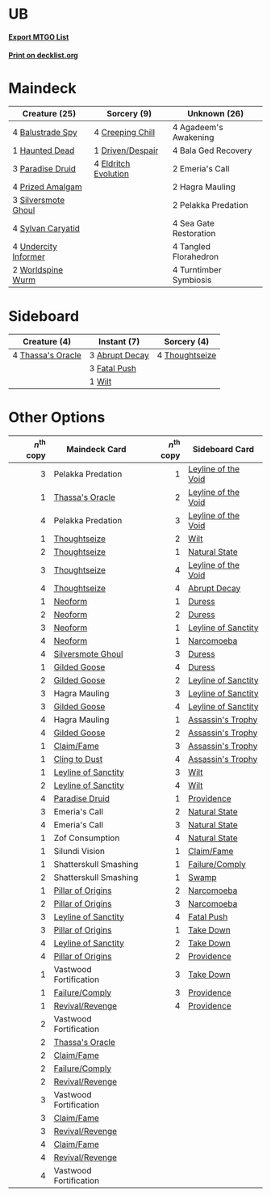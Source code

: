 # UB

#### [Export MTGO List](../collection/UB/UB.txt)
#### [Print on decklist.org](http://decklist.org/?deckmain=4%09Agadeem's%20Awakening%0A4%09Bala%20Ged%20Recovery%0A4%09Balustrade%20Spy%0A4%09Creeping%20Chill%0A1%09Driven/Despair%0A4%09Eldritch%20Evolution%0A2%09Emeria's%20Call%0A2%09Hagra%20Mauling%0A1%09Haunted%20Dead%0A3%09Paradise%20Druid%0A2%09Pelakka%20Predation%0A4%09Prized%20Amalgam%0A4%09Sea%20Gate%20Restoration%0A3%09Silversmote%20Ghoul%0A4%09Sylvan%20Caryatid%0A4%09Tangled%20Florahedron%0A4%09Turntimber%20Symbiosis%0A4%09Undercity%20Informer%0A2%09Worldspine%20Wurm&deckside=3%09Abrupt%20Decay%0A3%09Fatal%20Push%0A4%09Thassa's%20Oracle%0A4%09Thoughtseize%0A1%09Wilt)
# Maindeck

|                                         Creature (25)                                         |                                          Sorcery (9)                                          |     Unknown (26)     |
|-----------------------------------------------------------------------------------------------|-----------------------------------------------------------------------------------------------|----------------------|
|4 [Balustrade Spy](http://gatherer.wizards.com/Pages/Card/Details.aspx?multiverseid=366464)    |4 [Creeping Chill](http://gatherer.wizards.com/Pages/Card/Details.aspx?multiverseid=452816)    |4 Agadeem's Awakening |
|1 [Haunted Dead](http://gatherer.wizards.com/Pages/Card/Details.aspx?multiverseid=414387)      |1 [Driven/Despair](http://gatherer.wizards.com/Pages/Card/Details.aspx?multiverseid=430846)    |4 Bala Ged Recovery   |
|3 [Paradise Druid](http://gatherer.wizards.com/Pages/Card/Details.aspx?multiverseid=461098)    |4 [Eldritch Evolution](http://gatherer.wizards.com/Pages/Card/Details.aspx?multiverseid=414456)|2 Emeria's Call       |
|4 [Prized Amalgam](http://gatherer.wizards.com/Pages/Card/Details.aspx?multiverseid=410014)    |                                                                                               |2 Hagra Mauling       |
|3 [Silversmote Ghoul](http://gatherer.wizards.com/Pages/Card/Details.aspx?multiverseid=485445) |                                                                                               |2 Pelakka Predation   |
|4 [Sylvan Caryatid](http://gatherer.wizards.com/Pages/Card/Details.aspx?multiverseid=373624)   |                                                                                               |4 Sea Gate Restoration|
|4 [Undercity Informer](http://gatherer.wizards.com/Pages/Card/Details.aspx?multiverseid=366271)|                                                                                               |4 Tangled Florahedron |
|2 [Worldspine Wurm](http://gatherer.wizards.com/Pages/Card/Details.aspx?multiverseid=253575)   |                                                                                               |4 Turntimber Symbiosis|


# Sideboard

|                                        Creature (4)                                        |                                       Instant (7)                                       |                                       Sorcery (4)                                       |
|--------------------------------------------------------------------------------------------|-----------------------------------------------------------------------------------------|-----------------------------------------------------------------------------------------|
|4 [Thassa's Oracle](http://gatherer.wizards.com/Pages/Card/Details.aspx?multiverseid=476324)|3 [Abrupt Decay](http://gatherer.wizards.com/Pages/Card/Details.aspx?multiverseid=456061)|4 [Thoughtseize](http://gatherer.wizards.com/Pages/Card/Details.aspx?multiverseid=438676)|
|                                                                                            |3 [Fatal Push](http://gatherer.wizards.com/Pages/Card/Details.aspx?multiverseid=423724)  |                                                                                         |
|                                                                                            |1 [Wilt](http://gatherer.wizards.com/Pages/Card/Details.aspx?multiverseid=479696)        |                                                                                         |


# Other Options

|*n*<sup>th</sup> copy|                                        Maindeck Card                                         |*n*<sup>th</sup> copy|                                        Sideboard Card                                        |
|--------------------:|----------------------------------------------------------------------------------------------|--------------------:|----------------------------------------------------------------------------------------------|
|                    3|Pelakka Predation                                                                             |                    1|[Leyline of the Void](http://gatherer.wizards.com/Pages/Card/Details.aspx?multiverseid=107682)|
|                    1|[Thassa's Oracle](http://gatherer.wizards.com/Pages/Card/Details.aspx?multiverseid=476324)    |                    2|[Leyline of the Void](http://gatherer.wizards.com/Pages/Card/Details.aspx?multiverseid=107682)|
|                    4|Pelakka Predation                                                                             |                    3|[Leyline of the Void](http://gatherer.wizards.com/Pages/Card/Details.aspx?multiverseid=107682)|
|                    1|[Thoughtseize](http://gatherer.wizards.com/Pages/Card/Details.aspx?multiverseid=438676)       |                    2|[Wilt](http://gatherer.wizards.com/Pages/Card/Details.aspx?multiverseid=479696)               |
|                    2|[Thoughtseize](http://gatherer.wizards.com/Pages/Card/Details.aspx?multiverseid=438676)       |                    1|[Natural State](http://gatherer.wizards.com/Pages/Card/Details.aspx?multiverseid=407646)      |
|                    3|[Thoughtseize](http://gatherer.wizards.com/Pages/Card/Details.aspx?multiverseid=438676)       |                    4|[Leyline of the Void](http://gatherer.wizards.com/Pages/Card/Details.aspx?multiverseid=107682)|
|                    4|[Thoughtseize](http://gatherer.wizards.com/Pages/Card/Details.aspx?multiverseid=438676)       |                    4|[Abrupt Decay](http://gatherer.wizards.com/Pages/Card/Details.aspx?multiverseid=456061)       |
|                    1|[Neoform](http://gatherer.wizards.com/Pages/Card/Details.aspx?multiverseid=461133)            |                    1|[Duress](http://gatherer.wizards.com/Pages/Card/Details.aspx?multiverseid=14557)              |
|                    2|[Neoform](http://gatherer.wizards.com/Pages/Card/Details.aspx?multiverseid=461133)            |                    2|[Duress](http://gatherer.wizards.com/Pages/Card/Details.aspx?multiverseid=14557)              |
|                    3|[Neoform](http://gatherer.wizards.com/Pages/Card/Details.aspx?multiverseid=461133)            |                    1|[Leyline of Sanctity](http://gatherer.wizards.com/Pages/Card/Details.aspx?multiverseid=204993)|
|                    4|[Neoform](http://gatherer.wizards.com/Pages/Card/Details.aspx?multiverseid=461133)            |                    1|[Narcomoeba](http://gatherer.wizards.com/Pages/Card/Details.aspx?multiverseid=136140)         |
|                    4|[Silversmote Ghoul](http://gatherer.wizards.com/Pages/Card/Details.aspx?multiverseid=485445)  |                    3|[Duress](http://gatherer.wizards.com/Pages/Card/Details.aspx?multiverseid=14557)              |
|                    1|[Gilded Goose](http://gatherer.wizards.com/Pages/Card/Details.aspx?multiverseid=473122)       |                    4|[Duress](http://gatherer.wizards.com/Pages/Card/Details.aspx?multiverseid=14557)              |
|                    2|[Gilded Goose](http://gatherer.wizards.com/Pages/Card/Details.aspx?multiverseid=473122)       |                    2|[Leyline of Sanctity](http://gatherer.wizards.com/Pages/Card/Details.aspx?multiverseid=204993)|
|                    3|Hagra Mauling                                                                                 |                    3|[Leyline of Sanctity](http://gatherer.wizards.com/Pages/Card/Details.aspx?multiverseid=204993)|
|                    3|[Gilded Goose](http://gatherer.wizards.com/Pages/Card/Details.aspx?multiverseid=473122)       |                    4|[Leyline of Sanctity](http://gatherer.wizards.com/Pages/Card/Details.aspx?multiverseid=204993)|
|                    4|Hagra Mauling                                                                                 |                    1|[Assassin's Trophy](http://gatherer.wizards.com/Pages/Card/Details.aspx?multiverseid=452902)  |
|                    4|[Gilded Goose](http://gatherer.wizards.com/Pages/Card/Details.aspx?multiverseid=473122)       |                    2|[Assassin's Trophy](http://gatherer.wizards.com/Pages/Card/Details.aspx?multiverseid=452902)  |
|                    1|[Claim/Fame](http://gatherer.wizards.com/Pages/Card/Details.aspx?multiverseid=430839)         |                    3|[Assassin's Trophy](http://gatherer.wizards.com/Pages/Card/Details.aspx?multiverseid=452902)  |
|                    1|[Cling to Dust](http://gatherer.wizards.com/Pages/Card/Details.aspx?multiverseid=476338)      |                    4|[Assassin's Trophy](http://gatherer.wizards.com/Pages/Card/Details.aspx?multiverseid=452902)  |
|                    1|[Leyline of Sanctity](http://gatherer.wizards.com/Pages/Card/Details.aspx?multiverseid=204993)|                    3|[Wilt](http://gatherer.wizards.com/Pages/Card/Details.aspx?multiverseid=479696)               |
|                    2|[Leyline of Sanctity](http://gatherer.wizards.com/Pages/Card/Details.aspx?multiverseid=204993)|                    4|[Wilt](http://gatherer.wizards.com/Pages/Card/Details.aspx?multiverseid=479696)               |
|                    4|[Paradise Druid](http://gatherer.wizards.com/Pages/Card/Details.aspx?multiverseid=461098)     |                    1|[Providence](http://gatherer.wizards.com/Pages/Card/Details.aspx?multiverseid=414329)         |
|                    3|Emeria's Call                                                                                 |                    2|[Natural State](http://gatherer.wizards.com/Pages/Card/Details.aspx?multiverseid=407646)      |
|                    4|Emeria's Call                                                                                 |                    3|[Natural State](http://gatherer.wizards.com/Pages/Card/Details.aspx?multiverseid=407646)      |
|                    1|Zof Consumption                                                                               |                    4|[Natural State](http://gatherer.wizards.com/Pages/Card/Details.aspx?multiverseid=407646)      |
|                    1|Silundi Vision                                                                                |                    1|[Claim/Fame](http://gatherer.wizards.com/Pages/Card/Details.aspx?multiverseid=430839)         |
|                    1|Shatterskull Smashing                                                                         |                    1|[Failure/Comply](http://gatherer.wizards.com/Pages/Card/Details.aspx?multiverseid=426923)     |
|                    2|Shatterskull Smashing                                                                         |                    1|[Swamp](http://gatherer.wizards.com/Pages/Card/Details.aspx?multiverseid=439858)              |
|                    1|[Pillar of Origins](http://gatherer.wizards.com/Pages/Card/Details.aspx?multiverseid=435399)  |                    2|[Narcomoeba](http://gatherer.wizards.com/Pages/Card/Details.aspx?multiverseid=136140)         |
|                    2|[Pillar of Origins](http://gatherer.wizards.com/Pages/Card/Details.aspx?multiverseid=435399)  |                    3|[Narcomoeba](http://gatherer.wizards.com/Pages/Card/Details.aspx?multiverseid=136140)         |
|                    3|[Leyline of Sanctity](http://gatherer.wizards.com/Pages/Card/Details.aspx?multiverseid=204993)|                    4|[Fatal Push](http://gatherer.wizards.com/Pages/Card/Details.aspx?multiverseid=423724)         |
|                    3|[Pillar of Origins](http://gatherer.wizards.com/Pages/Card/Details.aspx?multiverseid=435399)  |                    1|[Take Down](http://gatherer.wizards.com/Pages/Card/Details.aspx?multiverseid=417743)          |
|                    4|[Leyline of Sanctity](http://gatherer.wizards.com/Pages/Card/Details.aspx?multiverseid=204993)|                    2|[Take Down](http://gatherer.wizards.com/Pages/Card/Details.aspx?multiverseid=417743)          |
|                    4|[Pillar of Origins](http://gatherer.wizards.com/Pages/Card/Details.aspx?multiverseid=435399)  |                    2|[Providence](http://gatherer.wizards.com/Pages/Card/Details.aspx?multiverseid=414329)         |
|                    1|Vastwood Fortification                                                                        |                    3|[Take Down](http://gatherer.wizards.com/Pages/Card/Details.aspx?multiverseid=417743)          |
|                    1|[Failure/Comply](http://gatherer.wizards.com/Pages/Card/Details.aspx?multiverseid=426923)     |                    3|[Providence](http://gatherer.wizards.com/Pages/Card/Details.aspx?multiverseid=414329)         |
|                    1|[Revival/Revenge](http://gatherer.wizards.com/Pages/Card/Details.aspx?multiverseid=457372)    |                    4|[Providence](http://gatherer.wizards.com/Pages/Card/Details.aspx?multiverseid=414329)         |
|                    2|Vastwood Fortification                                                                        |                     |                                                                                              |
|                    2|[Thassa's Oracle](http://gatherer.wizards.com/Pages/Card/Details.aspx?multiverseid=476324)    |                     |                                                                                              |
|                    2|[Claim/Fame](http://gatherer.wizards.com/Pages/Card/Details.aspx?multiverseid=430839)         |                     |                                                                                              |
|                    2|[Failure/Comply](http://gatherer.wizards.com/Pages/Card/Details.aspx?multiverseid=426923)     |                     |                                                                                              |
|                    2|[Revival/Revenge](http://gatherer.wizards.com/Pages/Card/Details.aspx?multiverseid=457372)    |                     |                                                                                              |
|                    3|Vastwood Fortification                                                                        |                     |                                                                                              |
|                    3|[Claim/Fame](http://gatherer.wizards.com/Pages/Card/Details.aspx?multiverseid=430839)         |                     |                                                                                              |
|                    3|[Revival/Revenge](http://gatherer.wizards.com/Pages/Card/Details.aspx?multiverseid=457372)    |                     |                                                                                              |
|                    4|[Claim/Fame](http://gatherer.wizards.com/Pages/Card/Details.aspx?multiverseid=430839)         |                     |                                                                                              |
|                    4|[Revival/Revenge](http://gatherer.wizards.com/Pages/Card/Details.aspx?multiverseid=457372)    |                     |                                                                                              |
|                    4|Vastwood Fortification                                                                        |                     |                                                                                              |

